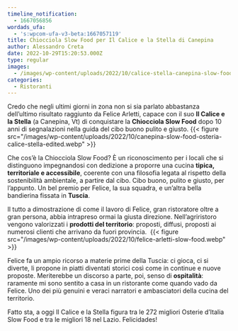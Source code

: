 ```yaml
---
timeline_notification:
  - 1667056856
wordads_ufa:
  - 's:wpcom-ufa-v3-beta:1667057119'
title: Chiocciola Slow Food per Il Calice e la Stella di Canepina
author: Alessandro Creta
date: 2022-10-29T15:20:53.000Z
type: regular
images:
  - /images/wp-content/uploads/2022/10/calice-stella-canepina-slow-food.webp
categories:
  - Ristoranti
---
```


Credo che negli ultimi giorni in zona non si sia parlato abbastanza dell’ultimo risultato raggiunto da Felice Arletti, capace con il suo **Il Calice e la Stella** (a Canepina, Vt) di conquistare la **Chiocciola Slow Food** dopo 10 anni di segnalazioni nella guida del cibo buono pulito e giusto.
{{\< figure src="/images/wp-content/uploads/2022/10/canepina-slow-food-osteria-calice-stella-edited.webp" >}}

Che cos’è la Chiocciola Slow Food? È un riconoscimento per i locali che si distinguono impegnandosi con dedizione a proporre una cucina **tipica, territoriale e accessibile**, coerente con una filosofia legata al rispetto della sostenibilità ambientale, a partire dal cibo. Cibo buono, pulito e giusto, per l’appunto. Un bel premio per Felice, la sua squadra, e un’altra bella bandierina fissata in **Tuscia**.

Il tutto a dimostrazione di come il lavoro di Felice, gran ristoratore oltre a gran persona, abbia intrapreso ormai la giusta direzione. Nell’agriristoro vengono valorizzati i **prodotti del territorio**: proposti, diffusi, proposti ai numerosi clienti che arrivano da fuori provincia. 
{{\< figure src="/images/wp-content/uploads/2022/10/felice-arletti-slow-food.webp" >}}

Felice fa un ampio ricorso a materie prime della Tuscia: ci gioca, ci si diverte, li propone in piatti diventati storici così come in continue e nuove proposte. Meriterebbe un discorso a parte, poi, senso di **ospitalità**: raramente mi sono sentito a casa in un ristorante come quando vado da Felice. Uno dei più genuini e veraci narratori e ambasciatori della cucina del territorio.

Fatto sta, a oggi Il Calice e la Stella figura tra le 272 migliori Osterie d’Italia Slow Food e tra le migliori 18 nel Lazio. Felicidades!
